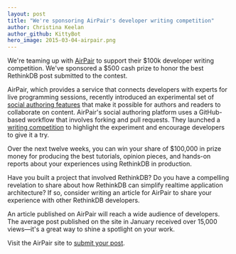 ```yaml
---
layout: post
title: "We're sponsoring AirPair's developer writing competition"
author: Christina Keelan
author_github: KittyBot
hero_image: 2015-03-04-airpair.png
---
```


We're teaming up with [AirPair][] to support their $100k developer writing
competition. We've sponsored a $500 cash prize to honor the best RethinkDB post
submitted to the contest.

[AirPair]: https://www.airpair.com/

AirPair, which provides a service that connects developers with experts for
live programming sessions, recently introduced an experimental set of [social
authoring features][1] that make it possible for authors and readers to
collaborate on content. AirPair's social authoring platform uses a GitHub-based
workflow that involves forking and pull requests. They launched a [writing
competition][] to highlight the experiment and encourage developers to give it
a try.
<!--more-->

[1]: https://www.airpair.com/social-authoring
[writing competition]: https://www.airpair.com/100k-writing-competition

Over the next twelve weeks, you can win your share of $100,000 in prize money
for producing the best tutorials, opinion pieces, and hands-on reports about
your experiences using RethinkDB in production.

Have you built a project that involved RethinkDB? Do you have a compelling
revelation to share about how RethinkDB can simplify realtime application
architecture? If so, consider writing an article for AirPair to share your
experience with other RethinkDB developers.

An article published on AirPair will reach a wide audience of developers. The
average post published on the site in January received over 15,000
views&mdash;it's a great way to shine a spotlight on your work.

Visit the AirPair site to [submit your post][].

[submit your post]: https://www.airpair.com/100k-writing-competition
